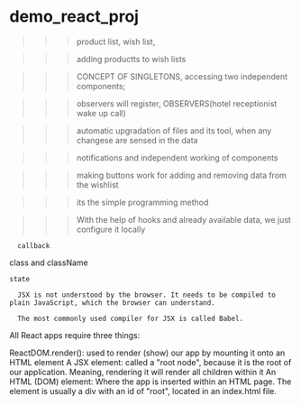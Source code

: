 # demo_react_proj

>>> product list, wish list, 

>>> adding productts to wish lists

>>> CONCEPT OF SINGLETONS, accessing two independent components;
                       

>>> observers will register, OBSERVERS(hotel receptionist wake up call)

>>> automatic upgradation of files and its tool, when any changese are sensed in the data

>>> notifications and independent working of components

>>> making buttons work for adding and removing data from the wishlist

>>> its the simple programming method

>>> With the help of hooks and already available data, we just configure it locally
>>> 

      callback

class and className

>>>

    state 

>>>
      
      JSX is not understood by the browser. It needs to be compiled to plain JavaScript, which the browser can understand.

      The most commonly used compiler for JSX is called Babel.
      
      
      
 All React apps require three things:

ReactDOM.render(): used to render (show) our app by mounting it onto an HTML element
A JSX element: called a "root node", because it is the root of our application. Meaning, rendering it will render all children within it
An HTML (DOM) element: Where the app is inserted within an HTML page. The element is usually a div with an id of "root", located in an index.html file.
 

